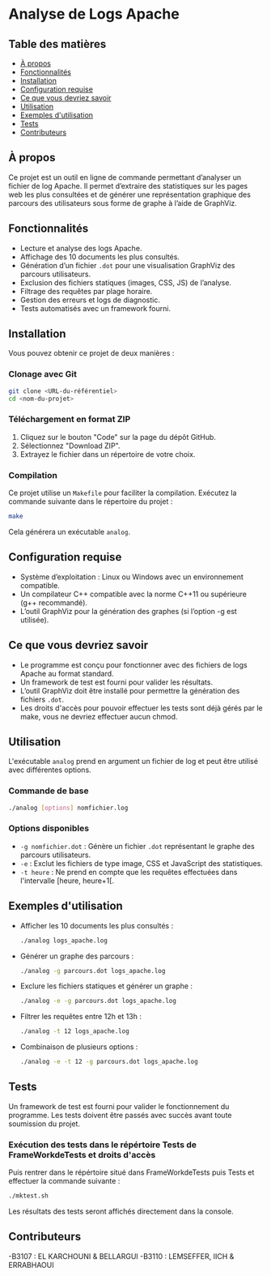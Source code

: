 # Analyse de Logs Apache

## Table des matières
- [À propos](#à-propos)
- [Fonctionnalités](#fonctionnalités)
- [Installation](#installation)
- [Configuration requise](#configuration-requise)
- [Ce que vous devriez savoir](#ce-que-vous-devriez-savoir)
- [Utilisation](#utilisation)
- [Exemples d'utilisation](#exemples-dutilisation)
- [Tests](#tests)
- [Contributeurs](#contributeurs)

## À propos
Ce projet est un outil en ligne de commande permettant d’analyser un fichier de log Apache. Il permet d’extraire des statistiques sur les pages web les plus consultées et de générer une représentation graphique des parcours des utilisateurs sous forme de graphe à l’aide de GraphViz.

## Fonctionnalités
- Lecture et analyse des logs Apache.
- Affichage des 10 documents les plus consultés.
- Génération d’un fichier `.dot` pour une visualisation GraphViz des parcours utilisateurs.
- Exclusion des fichiers statiques (images, CSS, JS) de l’analyse.
- Filtrage des requêtes par plage horaire.
- Gestion des erreurs et logs de diagnostic.
- Tests automatisés avec un framework fourni.

## Installation
Vous pouvez obtenir ce projet de deux manières :

### Clonage avec Git
```sh
git clone <URL-du-référentiel>
cd <nom-du-projet>
```

### Téléchargement en format ZIP
1. Cliquez sur le bouton "Code" sur la page du dépôt GitHub.
2. Sélectionnez "Download ZIP".
3. Extrayez le fichier dans un répertoire de votre choix.

### Compilation
Ce projet utilise un `Makefile` pour faciliter la compilation. Exécutez la commande suivante dans le répertoire du projet :
```sh
make
```
Cela générera un exécutable `analog`.

## Configuration requise
- Système d’exploitation : Linux ou Windows avec un environnement compatible.
- Un compilateur C++ compatible avec la norme C++11 ou supérieure (g++ recommandé).
- L’outil GraphViz pour la génération des graphes (si l’option -g est utilisée).

## Ce que vous devriez savoir
- Le programme est conçu pour fonctionner avec des fichiers de logs Apache au format standard.
- Un framework de test est fourni pour valider les résultats.
- L’outil GraphViz doit être installé pour permettre la génération des fichiers `.dot`.
- Les droits d'accès pour pouvoir effectuer les tests sont déjà gérés par le make, vous ne devriez effectuer aucun chmod. 

## Utilisation
L'exécutable `analog` prend en argument un fichier de log et peut être utilisé avec différentes options.

### Commande de base
```sh
./analog [options] nomfichier.log
```

### Options disponibles
- `-g nomfichier.dot` : Génère un fichier `.dot` représentant le graphe des parcours utilisateurs.
- `-e` : Exclut les fichiers de type image, CSS et JavaScript des statistiques.
- `-t heure` : Ne prend en compte que les requêtes effectuées dans l'intervalle [heure, heure+1[.

## Exemples d'utilisation
- Afficher les 10 documents les plus consultés :
  ```sh
  ./analog logs_apache.log
  ```
- Générer un graphe des parcours :
  ```sh
  ./analog -g parcours.dot logs_apache.log
  ```
- Exclure les fichiers statiques et générer un graphe :
  ```sh
  ./analog -e -g parcours.dot logs_apache.log
  ```
- Filtrer les requêtes entre 12h et 13h :
  ```sh
  ./analog -t 12 logs_apache.log
  ```
- Combinaison de plusieurs options :
  ```sh
  ./analog -e -t 12 -g parcours.dot logs_apache.log
  ```

## Tests
Un framework de test est fourni pour valider le fonctionnement du programme. Les tests doivent être passés avec succès avant toute soumission du projet.

### Exécution des tests dans le répértoire Tests de FrameWorkdeTests et droits d'accès 

Puis rentrer dans le répértoire situé dans FrameWorkdeTests puis Tests et effectuer la commande suivante : 
```sh
./mktest.sh
```
Les résultats des tests seront affichés directement dans la console.

## Contributeurs
-B3107 : EL KARCHOUNI & BELLARGUI
-B3110 : LEMSEFFER, IICH & ERRABHAOUI
